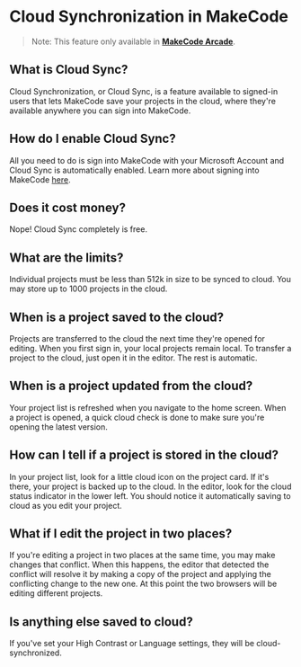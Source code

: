 # Cloud Synchronization in MakeCode

> Note: This feature only available in [**MakeCode Arcade**](https://arcade.makecode.com).

## What is Cloud Sync?

Cloud Synchronization, or Cloud Sync, is a feature available to signed-in users that lets MakeCode save your projects in the cloud, where they're available anywhere you can sign into MakeCode.

## How do I enable Cloud Sync?

All you need to do is sign into MakeCode with your Microsoft Account and Cloud Sync is automatically enabled. Learn more about signing into MakeCode [here]("/identity/sign-in").

## Does it cost money?

Nope! Cloud Sync completely is free.

## What are the limits?

Individual projects must be less than 512k in size to be synced to cloud. You may store up to 1000 projects in the cloud.

## When is a project saved to the cloud?

Projects are transferred to the cloud the next time they're opened for editing. When you first sign in, your local projects remain local. To transfer a project to the cloud, just open it in the editor. The rest is automatic.

## When is a project updated from the cloud?

Your project list is refreshed when you navigate to the home screen. When a project is opened, a quick cloud check is done to make sure you're opening the latest version.

## How can I tell if a project is stored in the cloud?

In your project list, look for a little cloud icon on the project card. If it's there, your project is backed up to the cloud. In the editor, look for the cloud status indicator in the lower left. You should notice it automatically saving to cloud as you edit your project.

## What if I edit the project in two places?

If you're editing a project in two places at the same time, you may make changes that conflict. When this happens, the editor that detected the conflict will resolve it by making a copy of the project and applying the conflicting change to the new one. At this point the two browsers will be editing different projects.

## Is anything else saved to cloud?

If you've set your High Contrast or Language settings, they will be cloud-synchronized.

